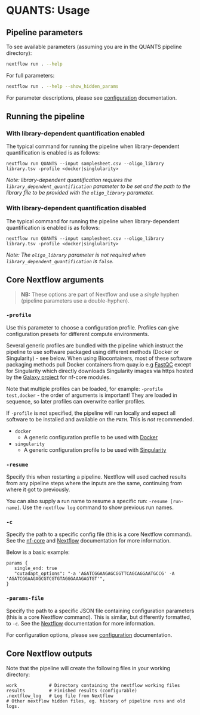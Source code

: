 # QUANTS: Usage

## Pipeline parameters

To see available parameters (assuming you are in the QUANTS pipeline directory):

```bash
nextflow run . --help
```

For full parameters:

```bash
nextflow run . --help --show_hidden_params
```

For parameter descriptions, please see [configuration](assets/configuration) documentation.

## Running the pipeline

### With library-dependent quantification enabled

The typical command for running the pipeline when library-dependent quantification is enabled is as follows:

```console
nextflow run QUANTS --input samplesheet.csv --oligo_library library.tsv -profile <docker|singlularity>
```

*Note: library-dependent quantification requires the `library_dependent_quantification` parameter to be set and the path to the library file to be provided with the `oligo_library` parameter.*

### With library-dependent quantification disabled

The typical command for running the pipeline when library-dependent quantification is enabled is as follows:

```console
nextflow run QUANTS --input samplesheet.csv --oligo_library library.tsv -profile <docker|singlularity>
```

*Note: The `oligo_library` parameter is not required when `library_dependent_quantification` is `false`.*

## Core Nextflow arguments

> **NB:** These options are part of Nextflow and use a *single* hyphen (pipeline parameters use a double-hyphen).

### `-profile`

Use this parameter to choose a configuration profile. Profiles can give configuration presets for different compute environments.

Several generic profiles are bundled with the pipeline which instruct the pipeline to use software packaged using different methods (Docker or Singularity) - see below. When using Biocontainers, most of these software packaging methods pull Docker containers from quay.io e.g [FastQC](https://quay.io/repository/biocontainers/fastqc) except for Singularity which directly downloads Singularity images via https hosted by the [Galaxy project](https://depot.galaxyproject.org/singularity/) for nf-core modules.

Note that multiple profiles can be loaded, for example: `-profile test,docker` - the order of arguments is important!
They are loaded in sequence, so later profiles can overwrite earlier profiles.

If `-profile` is not specified, the pipeline will run locally and expect all software to be installed and available on the `PATH`. This is *not* recommended.

* `docker`
    * A generic configuration profile to be used with [Docker](https://docker.com/)
* `singularity`
    * A generic configuration profile to be used with [Singularity](https://sylabs.io/docs/)

### `-resume`

Specify this when restarting a pipeline. Nextflow will used cached results from any pipeline steps where the inputs are the same, continuing from where it got to previously.

You can also supply a run name to resume a specific run: `-resume [run-name]`. Use the `nextflow log` command to show previous run names.

### `-c`

Specify the path to a specific config file (this is a core Nextflow command). See the [nf-core](https://nf-co.re/usage/configuration) and [Nextflow](https://www.nextflow.io/docs/latest/config.html) documentation for more information.

Below is a basic example:

```nextflow
params {
   single_end: true
   "cutadapt_options": "-a 'AGATCGGAAGAGCGGTTCAGCAGGAATGCCG' -A 'AGATCGGAAGAGCGTCGTGTAGGGAAAGAGTGT'",
}
```

### `-params-file`

Specify the path to a specific JSON file containing configuration parameters (this is a core Nextflow command). This is similar, but differently formatted, to `-c`. See the [Nextflow](https://www.nextflow.io/docs/latest/config.html) documentation for more information.

For configuration options, please see [configuration](assets/configuration) documentation.

## Core Nextflow outputs

Note that the pipeline will create the following files in your working directory:

```console
work            # Directory containing the nextflow working files
results         # Finished results (configurable)
.nextflow_log   # Log file from Nextflow
# Other nextflow hidden files, eg. history of pipeline runs and old logs.
```
